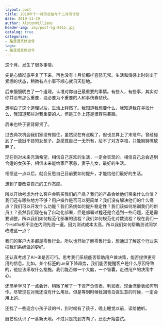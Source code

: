 ```yaml
---
layout: post
title: 2019年十一月份总结与十二月份计划
date: 2019-11-29
author: AlstonWilliams
header-img: img/post-bg-2015.jpg
catalog: true
categories:
- 路漫漫其修远兮
tags:
- 路漫漫其修远兮
---
```


这个月，发生了很多事情。

先是心情彻底平复了下来，再也没有十月份那样喜怒无常。生活和情感上时刻出于紧绷的状态，稍微有点小事不顺心就日天怼地。

后来慢慢明白了一个道理，认准对你自己最重要的事情。有些人，有些事，其实对你并没有那么重要，没必要为不重要的人和事伤春悲秋。

想明白了这个道理以后，生活上释然了。我知道我想要什么，我知道我在寻找什么，我知道那些对我重要的人。但是工作上还是很容易暴躁。

后来也终于要背房贷了。

过去两次机会我们家没有抓住，虽然现在有点晚了，但也总算上了末班车。曾经碰到了一些挺不错的女孩子，总感觉自己一无所有，给不了对方幸福，只能努努嘴放弃了。

现在则对未来充满希望。相信自己喜欢的生活，一定会实现的。相信自己总会遇到合适的女孩子，相信未来能给家严家慈，妻子儿女，最好的生活。

相信这一点以后，就会反思自己目前要如何提升，才能给他们最好的生活。

想到了要改变自己的工作态度。

所以开始考虑为什么客户会购买我们的产品？我们的产品会给他们带来什么价值？我们还有哪些地方不够？用户操作是否可以更简单？我们没有解决他们的什么痛点？我们可以开发什么功能？我们系统如何提升稳定性？我们该如何培训我们的新员工？虽然我们现在有了自动化部署，但是部署过程还是会遇到一些问题，还是需要调整，所以我们如何规范化部署的流程？我们如何规范化对数流程？现在我们一个Hotfix都不会在内网先测一遍，因为测试成本太高。所以我们如何帮助测试同学改进这一点？

我们的客户大多都是零售行业。所以也开始了解零售行业，想通过了解这个行业来把我们系统做的更好。

还认真考虑了AI+BI是否可行。思考我们系统能否帮助用户做决策，能否提供更有用的信息。比如，某个标签的uv呈下降趋势，我们能否提醒客户是什么原因导致的，他应该采取什么措施。我们能否做一个大脑，一个智囊，走进用户的决策中心。

还简单学习了一点会计，稍微了解了一下资产负债表，利润表，现金流量表如何制作。尽管现在对我还没有什么用处，但是等到时候我回青岛做生意的时候，一定会用上的。

还找了一些适合小孩子读的书，到时候有了孩子，晚上睡觉以前，读给他听。

厨艺也认识了一番新天地。不过只是找到方向了，还没开始尝试。
